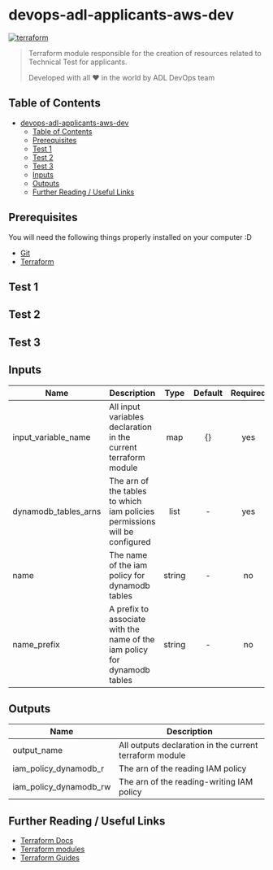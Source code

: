 # devops-adl-applicants-aws-dev

[![terraform](https://img.shields.io/badge/terraform-v0.12.X-5C4EE5.svg)](https://www.terraform.io)

>Terraform module responsible for the creation of resources related to Technical Test for applicants.
>
>Developed with all :heart: in the world by ADL DevOps team

## Table of Contents

- [devops-adl-applicants-aws-dev](#devops-adl-applicants-aws-dev)
  - [Table of Contents](#Table-of-Contents)
  - [Prerequisites](#Prerequisites)
  - [Test 1](#Test-1)
  - [Test 2](#Test-2)
  - [Test 3](#Test-3)
  - [Inputs](#Inputs)
  - [Outputs](#Outputs)
  - [Further Reading / Useful Links](#Further-Reading--Useful-Links)

## Prerequisites

You will need the following things properly installed on your computer :D

* [Git](http://git-scm.com/)
* [Terraform](https://www.terraform.io/downloads.html)

## Test 1

## Test 2

## Test 3



## Inputs

| Name                   | Description                                                                |  Type  | Default | Required |
| ---------------------- | -------------------------------------------------------------------------- | :----: | :-----: | :------: |
| input_variable_name    | All input variables declaration in the current terraform module            |  map   |   {}    |   yes    |
| dynamodb\_tables\_arns | The arn of the tables to which iam policies permissions will be configured |  list  |    -    |   yes    |
| name                   | The name of the iam policy for dynamodb tables                             | string |    -    |    no    |
| name\_prefix           | A prefix to associate with the name of the iam policy for dynamodb tables  | string |    -    |    no    |

## Outputs

| Name                      | Description                                             |
| ------------------------- | ------------------------------------------------------- |
| output_name               | All outputs declaration in the current terraform module |
| iam\_policy\_dynamodb\_r  | The arn of the reading IAM policy                       |
| iam\_policy\_dynamodb\_rw | The arn of the reading-writing IAM policy               |

## Further Reading / Useful Links

* [Terraform Docs](https://www.terraform.io/docs/index.html)
* [Terraform modules](https://www.terraform.io/docs/modules/usage.html)
* [Terraform Guides](https://www.terraform.io/guides/index.html)
